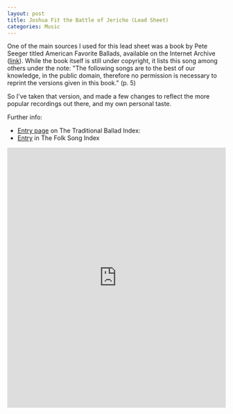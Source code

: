 ```yaml
---
layout: post
title: Joshua Fit the Battle of Jericho (Lead Sheet)
categories: Music
---
```


One of the main sources I used for this lead sheet was a book by Pete Seeger titled American Favorite Ballads, available on the Internet Archive ([link](https://archive.org/details/americanfavorite00seeg/page/37/)). While the book itself is still under copyright, it lists this song among others under the note: "The following songs are to the best of our knowledge, in the public domain, therefore no permission is necessary to reprint the versions given in this book." (p. 5)

So I've taken that version, and made a few changes to reflect the more popular recordings out there, and my own personal taste.

Further info:
- [Entry page](http://www.fresnostate.edu/folklore/ballads/LxU110.html) on The Traditional Ballad Index:
- [Entry](http://www2.oberlin.edu/cgi-bin/cgiwrap/library/ref/record.php?id29708=1&db=folksongs) in The Folk Song Index

<iframe width="100%" height="600" src="https://musescore.com/user/19506/scores/6046572/embed" frameborder="0" allowfullscreen allow="autoplay; fullscreen"></iframe>

